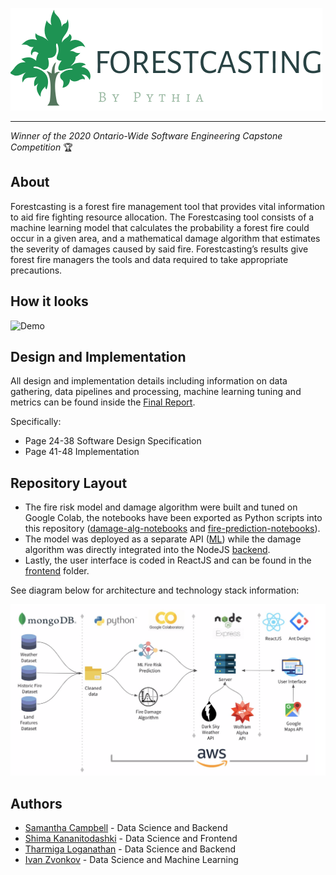 ![Logo](frontend/public/forestcasting_logo_final.png)

---

_Winner of the 2020 Ontario-Wide Software Engineering Capstone Competition_ 🏆

## About

Forestcasting is a forest fire management tool that provides vital information to aid fire fighting resource allocation. The Forestcasing tool consists of a machine learning model that calculates the probability a forest fire could occur in a given area, and a mathematical damage algorithm that estimates the severity of damages caused by said fire. Forestcasting’s results give forest fire managers the tools and data required to take appropriate precautions.

## How it looks

![Demo](assets/demo.gif)

## Design and Implementation

All design and implementation details including information on data gathering, data pipelines and processing, machine learning tuning and metrics can be found inside the [Final Report](assets/FinalReport.pdf).

Specifically:

-   Page 24-38 Software Design Specification
-   Page 41-48 Implementation

## Repository Layout

-   The fire risk model and damage algorithm were built and tuned on Google Colab, the notebooks have been exported as Python scripts into this repository ([damage-alg-notebooks](https://github.com/ivanzvonkov/forestcasting/tree/master/damage-alg-notebooks) and [fire-prediction-notebooks](https://github.com/ivanzvonkov/forestcasting/tree/master/fire-prediction-notebooks)).
-   The model was deployed as a separate API ([ML](https://github.com/ivanzvonkov/forestcasting/tree/master/ML)) while the damage algorithm was directly integrated into the NodeJS [backend](https://github.com/ivanzvonkov/forestcasting/tree/master/backend).
-   Lastly, the user interface is coded in ReactJS and can be found in the [frontend](https://github.com/ivanzvonkov/forestcasting/tree/master/frontend) folder.

See diagram below for architecture and technology stack information:

![Architecture](assets/Architecture.png)

## Authors

-   [Samantha Campbell](https://github.com/scamp94) - Data Science and Backend
-   [Shima Kananitodashki](https://github.com/skananit) - Data Science and Frontend
-   [Tharmiga Loganathan](https://github.com/tharmigaloganathan) - Data Science and Backend
-   [Ivan Zvonkov](https://github.com/ivanzvonkov) - Data Science and Machine Learning
